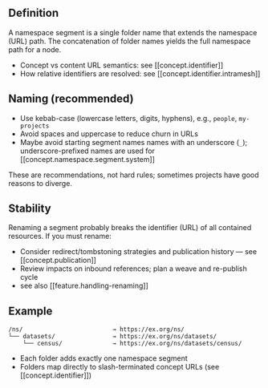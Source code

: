 
## Definition

A namespace segment is a single folder name that extends the namespace (URL) path. The concatenation of folder names yields the full namespace path for a node.

- Concept vs content URL semantics: see [[concept.identifier]]
- How relative identifiers are resolved: see [[concept.identifier.intramesh]]

## Naming (recommended)

- Use kebab-case (lowercase letters, digits, hyphens), e.g., `people`, `my-projects`
- Avoid spaces and uppercase to reduce churn in URLs
- Maybe avoid starting segment names names with an underscore (`_`); underscore-prefixed names are used for [[concept.namespace.segment.system]]

These are recommendations, not hard rules; sometimes projects have good reasons to diverge.

## Stability

Renaming a segment probably breaks the identifier (URL) of all contained resources. If you must rename:

- Consider redirect/tombstoning strategies and publication history — see [[concept.publication]]
- Review impacts on inbound references; plan a weave and re-publish cycle
- see also [[feature.handling-renaming]]

## Example

```file
/ns/                         → https://ex.org/ns/
└── datasets/                → https://ex.org/ns/datasets/
    └── census/              → https://ex.org/ns/datasets/census/
```

- Each folder adds exactly one namespace segment
- Folders map directly to slash-terminated concept URLs (see [[concept.identifier]])

